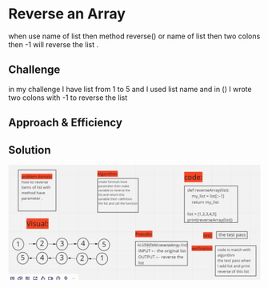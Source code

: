 # Reverse an Array
when use name of list then method reverse() or name of list then two colons then -1 will reverse the list . 
## Challenge
in my challenge I have list from 1 to 5 and I used list name and in () I wrote two colons with -1 to reverse the list
## Approach & Efficiency
<!-- What approach did you take? Why? What is the Big O space/time for this approach? -->

## Solution
![array_reverse](./python/code_challenges/assets/reverseList.PNG)